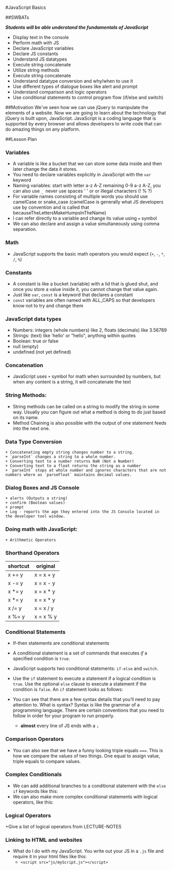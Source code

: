 #JavaScript Basics

##SWBATs

***Students will be able understand the fundamentals of JavaScript***
+ Display text in the console
+ Perform math with JS
+ Declare JavaScript variables
+ Declare JS constants
+ Understand JS datatypes
+ Execute string concatenate
+ Utilize string methods
+ Execute string concatenate
+ Understand datatype conversion and why/when to use it
+ Use different types of dialogue boxes like alert and prompt
+ Understand comparison and logic operators
+ Use conditional statements to control program flow (if/else and switch)

##Motivation
We've seen how we can use jQuery to manipulate the elements of a website. Now we are going to learn about the technology that jQuery is built upon, JavaScript. JavaScript is a coding language that is supported by every browser and allows developers to write code that can do amazing things on any platform.

##Lesson Plan

### Variables

+ A variable is like a bucket that we can store some data inside and then later change the data it stores.
+ You need to declare variables explicitly in JavaScript with the `var` keyword
+ Naming variables: start with letter a-z A-Z remaining 0-9 a-z A-Z, you can also use `_ `never use spaces ' ' or or illegal characters (! % ?)
+ For variable names consisting of multiple words you should use camelCase or snake_case (camelCase is generally what JS developers use by convention and is called that becauseTheLettersMakeHumpsInTheName)
+ I can refer directly to a variable and change its value using `=` symbol
+ We can also declare and assign a value simultaneously using comma separation.

### Math

+ JavaScript supports the basic math operators you would expect (`+`, `-`, `*`, `/`, `%`)

### Constants

+ A constant is like a bucket (variable) with a lid that is glued shut, and once you store a value inside it, you cannot change that value again.
+ Just like `var`, `const` is a keyword that declares a constant
+ `const` variables are often named with ALL_CAPS so that developers know not to try and change them

### JavaScript data types

+ Numbers: integers (whole numbers) like 2, floats (decimals) like 3.56789
+ Strings: (text) like 'hello' or "hello", anything within quotes
+ Boolean: true or false
+ null (empty)
+ undefined (not yet defined)

### Concatenation

+ JavaScript uses `+` symbol for math when surrounded by numbers, but when any content is a string, it will concatenate the text

### String Methods:

+ String methods can be called on a string to modify the string in some way. Usually you can figure out what a method is doing to do just based on its name.
+ Method Chaining is also possible with the output of one statement feeds into the next one.

### Data Type Conversion
	+ Concatenating empty string changes number to a string.
	+ `parseInt` changes a string to a whole number.
	+ Converting text to a number returns NaN (Not a Number)
	+ Converting text to a float returns the string as a number
	+ `parseInt` stops at whole number and ignores characters that are not numbers where as `parseFloat` maintains decimal values.

### Dialog Boxes and JS Console
	+ alerts (Outputs a string)
	+ confirm (Boolean values)
	+ prompt
	+ Log - reports the age they entered into the JS Console located in the developer tool window.

### Doing math with JavaScript: 
	+ Arithmetic Operators

### Shorthand Operators

| shortcut  | original  | 
|---|---|
| x += y  | x = x + y  | 
| x -= y  |  x = x - y | 
|  x *= y  | x = x * y  |
|	x *= y	| x = x * y|
| x /= y | x = x / y |
|	x %= y | x = x % y | 

### Conditional Statements
+ If-then statements are conditional statements
+ A conditional statement is a set of commands that executes *if* a specified condition is `true`. 
+ JavaScript supports two conditional statements: `if-else` and `switch`.
+ Use the `if` statement to execute a statement if a logical condition is `true`. Use the optional `else` clause to execute a statement if the condition is `false`. An `if` statement looks as follows:

+ You can see that there are a few syntax details that you’ll need to pay attention to. What is syntax? Syntax is like the grammar of a programming language. There are certain conventions that you need to follow in order for your program to run properly.
	+ **almost** every line of JS ends with a `;`

### Comparison Operators

+ You can also see that we have a funny looking triple equals `===`. This is how we compare the values of two things. One equal to assign value, triple equals to compare values. 

### Complex Conditionals

+ We can add additional branches to a conditional statement with the `else if` keywords like this:
+ We can also make more complex conditional statements with logical operators, like this:

### Logical Operators 

+Give a list of logical operators from LECTURE-NOTES

### Linking to HTML and websites

+ What do I do with my JavaScript. You write out your JS in a `.js` file and require it in your html files like this:
	+ `<script src="js/myScript.js"></script>`








